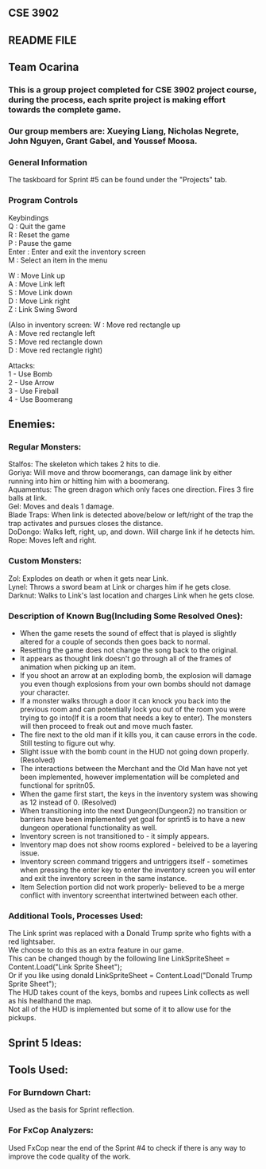 ## CSE 3902
## README FILE
## Team Ocarina
### This is a group project completed for CSE 3902 project course, during the process, each sprite project is making effort towards the complete game. 
### Our group members are: Xueying Liang, Nicholas Negrete, John Nguyen, Grant Gabel, and Youssef Moosa.

### General Information
The taskboard for Sprint #5 can be found under the "Projects" tab. 

### Program Controls
Keybindings<br/>
Q : Quit the game <br/>
R : Reset the game<br/>
P : Pause the game<br/>
Enter : Enter and exit the inventory screen <br/>
M : Select an item in the menu<br/>

W : Move Link up<br/>
A : Move Link left<br/>
S : Move Link down<br/>
D : Move Link right<br/>
Z : Link Swing Sword 

(Also in inventory screen:
W : Move red rectangle up<br/>
A : Move red rectangle left<br/>
S : Move red rectangle down<br/>
D : Move red rectangle right)<br/>

Attacks:<br/>
1 - Use Bomb<br/>
2 - Use Arrow<br/>
3 - Use Fireball<br/>
4 - Use Boomerang<br/>

## Enemies:
### Regular Monsters:
Stalfos: The skeleton which takes 2 hits to die.<br/>
Goriya: Will move and throw boomerangs, can damage link by either running into him or hitting him  with a boomerang.<br/>
Aquamentus: The green dragon which only faces one direction. Fires 3 fire balls at link. <br/>
Gel: Moves and deals 1 damage.<br/>
Blade Traps: When link is detected above/below or left/right of the trap the trap activates and pursues closes the distance. <br/>
DoDongo: Walks left, right, up, and down. Will charge link if he detects him.
Rope: Moves left and right.

### Custom Monsters:
Zol: Explodes on death or when it gets near Link.<br/>
Lynel: Throws a sword beam at Link or charges him if he gets close.<br/>
Darknut: Walks to Link's last location and charges Link when he gets close.<br/>

### Description of Known Bug(Including Some Resolved Ones):
<ul>
 <li>When the game resets the sound of effect that is played is slightly altered for a couple of seconds then goes back to normal.</li> 
 <li>Resetting the game does not change the song back to the original.</li>
 <li>It appears as thought link doesn't go through all of the frames of animation when picking up an item.</li>
 <li>If you shoot an arrow at an exploding bomb, the explosion will damage you even though explosions from your own bombs should not damage your character.
 <li>If a monster walks through a door it can knock you back into the previous room and can potentially lock you out of the room 
  you were trying to go into(If it is a room that needs a key to enter). The monsters will then proceed to freak out and move much faster.
 <li> The fire next to the old man if it kills you, it can cause errors in the code. Still testing to figure out why.
 <li> Slight issue with the bomb count in the HUD not going down properly. (Resolved)
 <li> The interactions between the Merchant and the Old Man have not yet been implemented, however implementation will be completed and functional for spritn05.
 <li> When the game first start, the keys in the inventory system was showing as 12 instead of 0. (Resolved) 
 <li> When transitioning into the next Dungeon(Dungeon2) no transition or barriers have been implemented yet goal for sprint5 is to have a new dungeon operational functionality as well.</li> 
 <li>Inventory screen is not transitioned to - it simply appears. </li>
 <li>Inventory map does not show rooms explored - beleived to be a layering issue.</li>
 <li>Inventory screen command triggers and untriggers itself - sometimes when pressing the enter key to enter the inventory screen you will enter and exit the inventory screen in the same instance.</li>
 <li>Item Selection portion did not work properly- believed to be a merge conflict with inventory screenthat intertwined  between each other.</li>
</ul>

### Additional Tools, Processes Used:
The Link sprint was replaced with a Donald Trump sprite who fights with a red lightsaber.<br/>
We choose to do this as an extra feature in our game. <br/>
This can be changed though by the following line LinkSpriteSheet = Content.Load<Texture2D>("Link Sprite Sheet");<br/>
Or if you like using donald LinkSpriteSheet = Content.Load<Texture2D>("Donald Trump Sprite Sheet");<br/>
The HUD takes count of the keys, bombs and rupees Link collects as well as his healthand the map. <br/>
Not all of the HUD is implemented but some of it to allow use for the pickups.<br/>
 
## Sprint 5 Ideas:

## Tools Used:
### For Burndown Chart:
Used as the basis for Sprint reflection.<br/>

### For FxCop Analyzers: 
Used FxCop near the end of the Sprint #4 to check if there is any way to improve the code quality of the work.<br/>

